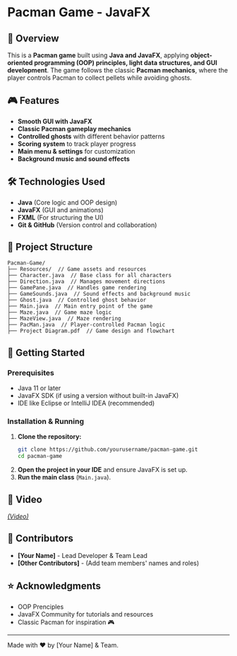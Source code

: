# Pacman Game - JavaFX

## 📌 Overview
This is a **Pacman game** built using **Java and JavaFX**, applying **object-oriented programming (OOP) principles, light data structures, and GUI development**. The game follows the classic **Pacman mechanics**, where the player controls Pacman to collect pellets while avoiding ghosts.

## 🎮 Features
- **Smooth GUI with JavaFX**
- **Classic Pacman gameplay mechanics**
- **Controlled ghosts** with different behavior patterns
- **Scoring system** to track player progress
- **Main menu & settings** for customization
- **Background music and sound effects**

## 🛠️ Technologies Used
- **Java** (Core logic and OOP design)
- **JavaFX** (GUI and animations)
- **FXML** (For structuring the UI)
- **Git & GitHub** (Version control and collaboration)

## 📂 Project Structure
```
Pacman-Game/
├── Resources/  // Game assets and resources
├── Character.java  // Base class for all characters
├── Direction.java  // Manages movement directions
├── GamePane.java  // Handles game rendering
├── GameSounds.java  // Sound effects and background music
├── Ghost.java  // Controlled ghost behavior
├── Main.java  // Main entry point of the game
├── Maze.java  // Game maze logic
├── MazeView.java  // Maze rendering
├── PacMan.java  // Player-controlled Pacman logic
├── Project Diagram.pdf  // Game design and flowchart
```

## 🚀 Getting Started
### Prerequisites
- Java 11 or later
- JavaFX SDK (if using a version without built-in JavaFX)
- IDE like Eclipse or IntelliJ IDEA (recommended)

### Installation & Running
1. **Clone the repository:**
   ```sh
   git clone https://github.com/yourusername/pacman-game.git
   cd pacman-game
   ```
2. **Open the project in your IDE** and ensure JavaFX is set up.
3. **Run the main class** (`Main.java`).

## 📸 Video
*[(Video)](https://youtu.be/tie3lls24kk)*

## 🤝 Contributors
- **[Your Name]** - Lead Developer & Team Lead
- **[Other Contributors]** - (Add team members' names and roles)


## ⭐ Acknowledgments
- OOP Prenciples
- JavaFX Community for tutorials and resources
- Classic Pacman for inspiration 🎮

---
Made with ❤️ by [Your Name] & Team.

